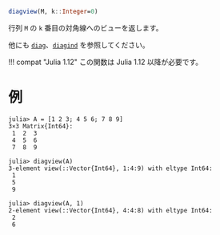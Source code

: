 ```julia
diagview(M, k::Integer=0)
```

行列 `M` の `k` 番目の対角線へのビューを返します。

他にも [`diag`](@ref)、[`diagind`](@ref) を参照してください。

!!! compat "Julia 1.12"
    この関数は Julia 1.12 以降が必要です。


# 例

```jldoctest
julia> A = [1 2 3; 4 5 6; 7 8 9]
3×3 Matrix{Int64}:
 1  2  3
 4  5  6
 7  8  9

julia> diagview(A)
3-element view(::Vector{Int64}, 1:4:9) with eltype Int64:
 1
 5
 9

julia> diagview(A, 1)
2-element view(::Vector{Int64}, 4:4:8) with eltype Int64:
 2
 6
```
